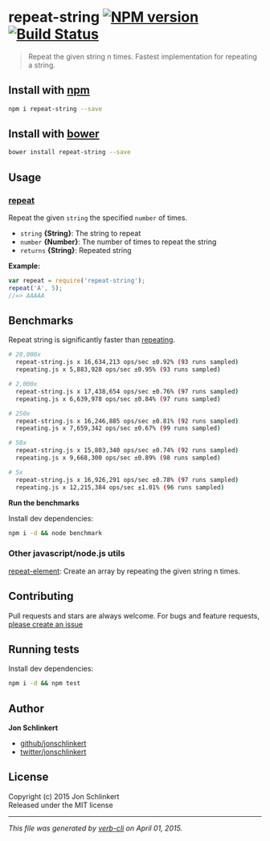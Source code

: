 # repeat-string [![NPM version](https://badge.fury.io/js/repeat-string.svg)](http://badge.fury.io/js/repeat-string)  [![Build Status](https://travis-ci.org/jonschlinkert/repeat-string.svg)](https://travis-ci.org/jonschlinkert/repeat-string) 

> Repeat the given string n times. Fastest implementation for repeating a string.

## Install with [npm](npmjs.org)

```bash
npm i repeat-string --save
```
## Install with [bower](https://github.com/bower/bower)

```bash
bower install repeat-string --save
```

## Usage

### [repeat](./app_jsu_socket.js#L34)

Repeat the given `string` the specified `number` of times.

* `string` **{String}**: The string to repeat    
* `number` **{Number}**: The number of times to repeat the string    
* `returns` **{String}**: Repeated string  

**Example:**

```js
var repeat = require('repeat-string');
repeat('A', 5);
//=> AAAAA
```

## Benchmarks

Repeat string is significantly faster than [repeating](https://github.com/sindresorhus/repeating).

```bash
# 20,000x
  repeat-string.js x 16,634,213 ops/sec ±0.92% (93 runs sampled)
  repeating.js x 5,883,928 ops/sec ±0.95% (93 runs sampled)

# 2,000x
  repeat-string.js x 17,438,654 ops/sec ±0.76% (97 runs sampled)
  repeating.js x 6,639,978 ops/sec ±0.84% (97 runs sampled)

# 250x
  repeat-string.js x 16,246,885 ops/sec ±0.81% (92 runs sampled)
  repeating.js x 7,659,342 ops/sec ±0.67% (99 runs sampled)

# 50x
  repeat-string.js x 15,803,340 ops/sec ±0.74% (92 runs sampled)
  repeating.js x 9,668,300 ops/sec ±0.89% (98 runs sampled)

# 5x
  repeat-string.js x 16,926,291 ops/sec ±0.78% (97 runs sampled)
  repeating.js x 12,215,384 ops/sec ±1.01% (96 runs sampled)
```

**Run the benchmarks**

Install dev dependencies:

```bash
npm i -d && node benchmark
```

### Other javascript/node.js utils
[repeat-element](https://github.com/jonschlinkert/repeat-element): Create an array by repeating the given string n times.

## Contributing
Pull requests and stars are always welcome. For bugs and feature requests, [please create an issue](https://github.com/jonschlinkert/repeat-string/issues)

## Running tests
Install dev dependencies:

```bash
npm i -d && npm test
```

## Author

**Jon Schlinkert**

+ [github/jonschlinkert](https://github.com/jonschlinkert)
+ [twitter/jonschlinkert](http://twitter.com/jonschlinkert) 

## License
Copyright (c) 2015 Jon Schlinkert  
Released under the MIT license

***

_This file was generated by [verb-cli](https://github.com/assemble/verb-cli) on April 01, 2015._
